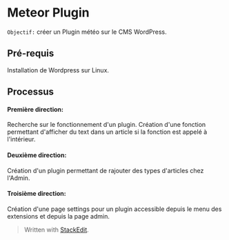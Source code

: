 
<h1>Meteor Plugin</h1>

`Objectif:` créer un Plugin météo sur le CMS WordPress.

<h2>Pré-requis</h2>
Installation de Wordpress sur Linux.

<h2>Processus</h2>

<h4>Première direction:</h4>
Recherche sur le fonctionnement d'un plugin. Création d'une fonction 					permettant d'afficher du text dans un article si la fonction est appelé à l'intérieur.

<h4>Deuxième direction:</h4>
Création d'un plugin permettant de rajouter des types d'articles chez l'Admin.

<h4>Troisième direction:</h4>
Création d'une page settings pour un plugin accessible depuis le menu des extensions et depuis la page admin.

> Written with [StackEdit](https://stackedit.io/).
<!--stackedit_data:
eyJoaXN0b3J5IjpbLTU2NDkyMTcwOSwtMTM0MzgzNzE4NCw3OD
U5OTUzODcsMjkyNDE0OTk2LC0xMjM5MjIzNjldfQ==
-->